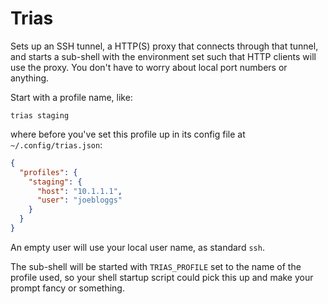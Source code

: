 # Trias

Sets up an SSH tunnel, a HTTP(S) proxy that connects through that tunnel, and starts a sub-shell with the environment set such that HTTP clients will use the proxy. You don't have to worry about local port numbers or anything.

Start with a profile name, like:

```
trias staging
```

where before you've set this profile up in its config file at `~/.config/trias.json`:

```json
{
  "profiles": {
    "staging": {
      "host": "10.1.1.1",
      "user": "joebloggs"
    }
  }
}
```

An empty user will use your local user name, as standard `ssh`.

The sub-shell will be started with `TRIAS_PROFILE` set to the name of the profile used, so your shell startup script could pick this up and make your prompt fancy or something.
